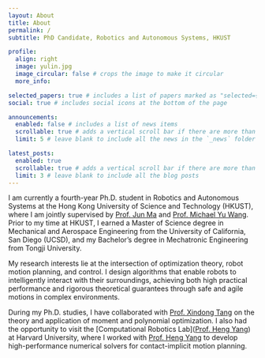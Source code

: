 ```yaml
---
layout: About
title: About
permalink: /
subtitle: PhD Candidate, Robotics and Autonomous Systems, HKUST

profile:
  align: right
  image: yulin.jpg
  image_circular: false # crops the image to make it circular
  more_info:

selected_papers: true # includes a list of papers marked as "selected={true}"
social: true # includes social icons at the bottom of the page

announcements:
  enabled: false # includes a list of news items
  scrollable: true # adds a vertical scroll bar if there are more than 3 news items
  limit: 5 # leave blank to include all the news in the `_news` folder

latest_posts:
  enabled: true
  scrollable: true # adds a vertical scroll bar if there are more than 3 new posts items
  limit: 3 # leave blank to include all the blog posts
---
```


I am currently a fourth-year Ph.D. student in Robotics and Autonomous Systems at the Hong Kong University of Science and Technology (HKUST), where I am jointly supervised by [Prof. Jun Ma](https://ece.hkust.edu.hk/junma) and [Prof. Michael Yu Wang](https://ece.hkust.edu.hk/mywang). Prior to my time at HKUST, I earned a Master of Science degree in Mechanical and Aerospace Engineering from the University of California, San Diego (UCSD), and my Bachelor’s degree in Mechatronic Engineering from Tongji University.

My research interests lie at the intersection of optimization theory, robot motion planning, and control. I design algorithms that enable robots to intelligently interact with their surroundings, achieving both high practical performance and rigorous theoretical guarantees through safe and agile motions in complex environments.

During my Ph.D. studies, I have collaborated with [Prof. Xindong Tang](https://www.math.hkbu.edu.hk/~xdtang/) on the theory and application of moment and polynomial optimization. I also had the opportunity to visit the [Computational Robotics Lab]([Prof. Heng Yang](https://computationalrobotics.seas.harvard.edu/)) at Harvard University, where I worked with [Prof. Heng Yang](https://hankyang.seas.harvard.edu/) to develop high-performance numerical solvers for contact-implicit motion planning.

